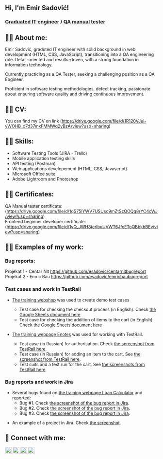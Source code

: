 <h2> Hi, I'm Emir Sadović! </h2>
<h3> <a href="https://github.com/esadovic"> Graduated IT engineer</a> / <a href="https://www.linkedin.com/in/emir-sadović">QA manual tester</a> </h3>

<h2>👨‍💻 About me:</h2>

Emir Sadović, graduted IT engineer with solid background in web development (HTML, CSS, JavaScript), transitioning into a QA engineering role. Detail-oriented and results-driven, with a strong foundation in information technology. 

Currently practicing as a QA Tester, seeking a challenging position as a QA Engineer. 

Proficient in software testing methodologies, defect tracking, passionate about ensuring software quality and driving continuous improvement.

<h2>👨‍💻 CV:</h2>

You can find my CV on link (https://drive.google.com/file/d/1R120VJui-yWOHB_o7d37mxFMMWq2yBzA/view?usp=sharing)

<h2>👨‍💻 Skills:</h2>

- Software Testing Tools (JIRA - Trello) <br>
-	Mobile application testing skills <br>
- API testing (Postman) <br>
- Web applications developement (HTML, CSS, Javascript) <br>
- Microsoft Office suite <br>
- Adobe Lightroom and Photoshop <br>

<h2>👨‍💻 Certificates:</h2>

QA Manual tester certificate: (https://drive.google.com/file/d/1qS75lYWV7USUsc9mZtSzQOQq8rYC4cWJ/view?usp=sharing) <br>
Frontend beginner developer certificate: (https://drive.google.com/file/d/1vQ_JWH8tcrlbuUVWT6JfcEToQBbkbBEv/view?usp=sharing) <br>


<h2>👨‍💻 Examples of my work: </h2>

### Bug reports:
Projekat 1 - Centar Nit https://github.com/esadovic/centarnitbugreport
Projekat 2 - Emric Bau https://github.com/esadovic/emricbaubugreport


### Test cases and work in TestRail

- [The training webshop](http://automationpractice.com/) was used to create demo test cases
  * Test case for checking the checkout process (in English). Check [the Google Sheets document here](https://docs.google.com/spreadsheets/d/1NpgiyQr2mx2YKddbXOFi7YygWE_jUve3spzscLkpTuY/edit?usp=sharing)
  * Test case for checking the addition of items to the cart (in English). Check [the Google Sheets document here](https://docs.google.com/spreadsheets/d/1PTc-aPCKWBm4B3aaTPsvJ5wgW0P-KkpvaclZAbQzTZY/edit#gid=0)

- [The training webpage Enotes](https://enotes.pointschool.ruin) was used for working with TestRail.
  * Test case (in Russian) for authorisation. Check [the screenshot from TestRail here](https://drive.google.com/file/d/1X9q5h3NKLI7NZpoU-gaHwSrYq_KQtDsl/view?usp=sharing).
  * Test case (in Russian) for adding an item to the cart. See [the screenshot from TestRail here](https://drive.google.com/file/d/1L74DBG62BRnl45WuVYsuR3RoYU4KZHrI/view?usp=sharing).
  * Test suits and a test run for the cart. See [the screenshots from TestRail here](https://drive.google.com/file/d/1imQyEHdDE9FCWtnnPZurh0J9QMTWrS3l/view?usp=sharing).


### Bug reports and work in Jira

- Several bugs found on [the training webpage Loan Calculator](http://creditcalculator.pointschool.ru) and reported:
  * Bug #1. Check [the screenshot of the bug report in Jira](https://drive.google.com/file/d/1Ypqw992_r6YgXNdqslH1FVW3Y33sT6ip/view?usp=sharing).
  * Bug #2. Check [the screenshot of the bug report in Jira](https://drive.google.com/file/d/15KB2fIqWO4uIUbAMejk8ZZrkpPfJzz1m/view?usp=sharing).
  * Bug #3. Check [the screenshot of the bug report in Jira](https://drive.google.com/file/d/1Qn_Fe5gwdEQ-f4PKpg115CZaWl3_N705/view?usp=sharing).
* An example of a project in Jira. Check [the screenshot](https://drive.google.com/file/d/1uN7R4SGWYZ0zn45id8_CeSzs4sn68BWq/view?usp=sharing).

<h2> 🤳 Connect with me:</h2>

[<img align="left" alt="JoshMadakor | YouTube" width="22px" src="https://cdn.jsdelivr.net/npm/simple-icons@v3/icons/youtube.svg" />][youtube]
[<img align="left" alt="JoshMadakor | Twitter" width="22px" src="https://cdn.jsdelivr.net/npm/simple-icons@v3/icons/twitter.svg" />][twitter]
[<img align="left" alt="JoshMadakor | LinkedIn" width="22px" src="https://cdn.jsdelivr.net/npm/simple-icons@v3/icons/linkedin.svg" />][linkedin]
[<img align="left" alt="JoshMadakor | Instagram" width="22px" src="https://cdn.jsdelivr.net/npm/simple-icons@v3/icons/instagram.svg" />][instagram]

[twitter]: https://www.google.com/
[youtube]: https://www.google.com/
[instagram]: https://www.google.com/
[linkedin]: https://www.google.com/

